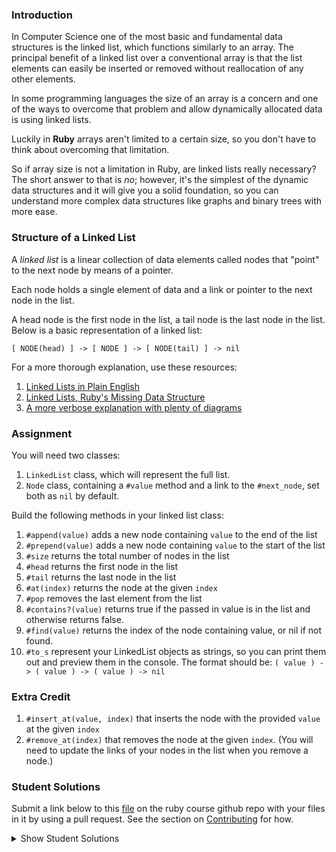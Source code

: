 ### Introduction

In Computer Science one of the most basic and fundamental data structures is the
linked list, which functions similarly to an array. The principal benefit of a linked
list over a conventional array is that the list elements can easily be inserted or
removed without reallocation of any other elements.

In some programming languages the size of an array is a concern and one of the ways
to overcome that problem and allow dynamically allocated data is using linked lists.

Luckily in **Ruby** arrays aren't limited to a certain size, so you don't have to think
about overcoming that limitation.

So if array size is not a limitation in Ruby, are linked lists really necessary?
The short answer to that is _no_; however, it's the simplest of the dynamic data
structures and it will give you a solid foundation, so you can understand more
complex data structures like graphs and binary trees with more ease.

### Structure of a Linked List

A _linked list_ is a linear collection of data elements called nodes that "point"
to the next node by means of a pointer.

Each node holds a single element of data and a link or pointer to the next node in the list.

A head node is the first node in the list, a tail node is the last node in the list. Below is a basic representation of a linked list:

`[ NODE(head) ] -> [ NODE ] -> [ NODE(tail) ] -> nil`

For a more thorough explanation, use these resources:

1.  [Linked Lists in Plain English](https://www.youtube.com/watch?v=oiW79L8VYXk)
2.  [Linked Lists, Ruby's Missing Data Structure](https://www.sitepoint.com/rubys-missing-data-structure/)
3.  [A more verbose explanation with plenty of diagrams](http://www.cs.cmu.edu/~adamchik/15-121/lectures/Linked%20Lists/linked%20lists.html)

### Assignment

<div class="lesson-content__panel" markdown="1">
  You will need two classes:

1. `LinkedList` class, which will represent the full list.
2. `Node` class, containing a `#value` method and a link to the `#next_node`, set both as `nil` by default.

Build the following methods in your linked list class:

1. `#append(value)` adds a new node containing `value` to the end of the list
2. `#prepend(value)` adds a new node containing `value` to the start of the list
3. `#size` returns the total number of nodes in the list
4. `#head` returns the first node in the list
5. `#tail` returns the last node in the list
6. `#at(index)` returns the node at the given `index`
7. `#pop` removes the last element from the list
8. `#contains?(value)` returns true if the passed in value is in the list and otherwise returns false.
9. `#find(value)` returns the index of the node containing value, or nil if not found.
10. `#to_s` represent your LinkedList objects as strings, so you can print them out and preview them in the console.
    The format should be: `( value ) -> ( value ) -> ( value ) -> nil`

### Extra Credit

1. `#insert_at(value, index)` that inserts the node with the provided `value` at the given `index`
2. `#remove_at(index)` that removes the node at the given `index`. (You will need to update the links of your nodes in the list when you remove a node.)
   </div>

### Student Solutions

Submit a link below to this [file](https://github.com/TheOdinProject/curriculum/blob/master/ruby_programming/computer_science/project_linked_lists.md) on the ruby course github repo with your files in it by using a pull request. See the section on [Contributing](http://github.com/TheOdinProject/curriculum/blob/master/contributing.md) for how.

<details markdown="block">
  <summary> Show Student Solutions </summary>

- Add your solution below this line!
- [Olugbade Olalekan's Solution (with extra credit)](https://github.com/gbadesimple/data_structure_linked_list)
- [Bradley's Solution (with extra credit)](https://github.com/spaceincase/odin-project-exercises/tree/master/linked_lists)
- [Billy's Solution (with extra credit)](https://github.com/bcoffin9/project_linked_list)
- [Sher's Solution (with extra credit)](https://github.com/sher-s7/linkedlist)
- [Nasser Abachi's Solution](https://github.com/abachi/theodinproject/tree/master/building-projects/linked-list)
- [Run After's Solution](https://github.com/run-after/curriculum/blob/master/ruby_programming/computer_science/project_linked_lists.md)
- [Robin's Solution](https://github.com/CoolGlasses/linked_list/blob/master/linked_list.rb)
- [Uzay-G's Solution](https://github.com/Uzay-G/ruby_exercises/blob/master/linked_list.rb)
- [Rafe Draper's Solution](https://github.com/rafeDraper/ruby_exercises/tree/master/linked_lists)
- [Nikolas Broman's Solution](https://github.com/nikolasbroman/linked_list)
- [Ian's Solution (with extra credit)](https://github.com/IanMKesler/linked_list)
- [Andrija Jelenkovic's Solution (with extra credit)](https://github.com/Amdrija/ruby-practice)
- [Chris' Solution (with extra credit)](https://github.com/CSalois114/project_linked_list/blob/master/linked_list.rb)
- [Jose Salvador's Solution (with extra credit)](https://github.com/Jsalvadorpp/Ruby-Data-Structures/blob/master/linkedLists.rb)
- [Alain Suarez's Solution (with extra credit)](https://gitlab.com/asuar/ruby-linkedlist)
- [Jay Burbyga's Solution (with extra credit)](https://github.com/Jaybur1/ruby_exercises/blob/master/linked_list/linked_list.rb)
- [JFAldridge's Solution (with extra credit)](https://github.com/JFAldridge/ruby_linked_list)
- [Leonardo Vega's Solution (with extra credit)](https://github.com/leonardovega/ruby_programming/blob/master/computer_science/project_linked_lists.rb)
- [BShowen's Solution (with extra credit)](https://github.com/BShowen/Linked_list_in_Ruby)
- [Arilson Souza Solution](https://github.com/arilsonsouza/the_odin_project/blob/master/ruby/project_linked_lists/linked_list.rb)
- [Vollantre's Solution](https://github.com/vollantre/linked_list/blob/master/linked_list.rb)
- [Braxton Lemmon's Solution](https://github.com/braxtonlemmon/linked_lists)
- [Kevin Vuong's Solution](https://github.com/fffear/linked_lists)
- [Nicolas Espinoza's Solution](https://github.com/nicospz/linked_lists)
- [Rudi Boshoff's Solution](https://github.com/RudiBoshoff/linked-list)
- [Learnsometing's Solution w/extras](https://github.com/learnsometing/TOP-ruby-projects/tree/master/ruby/computer-science/linked-list)
- [Simon Tharby's solution](https://github.com/jinjagit/linked_list/blob/master/linked.rb)
- [Chris Wegscheid's Solution](https://github.com/cwegscheid08/linked_list)
- [Smetanca52's Solution](https://github.com/Smetanca52/ruby_exercices/blob/master/linked_lists.rb)
- [Stefano Merazzi's Solution (w/ extra)](https://github.com/ste001/ruby-exercises/blob/master/computer_science/linked_lists.rb)
- [Dreniak's Solution](https://github.com/Dreniak/linked_list/blob/master/linkedlist.rb)
- [Mohamed Elattar's Solution](https://github.com/mohamed-elattar/linked-list)
- [brendan tang's solution](https://github.com/brndntng/linked_list)
- [prw001's Solution](https://github.com/prw001/linked_list)
- [Max Garber's Solution](https://github.com/bubblebooy/miscellaneous-exercises/blob/master/Linked%20List.rb)
- [Malaika (Mic) Solution](https://github.com/malaikaMI/Link_list)
- [Sherman Bowling's solution](https://github.com/janus0/top_course_work/tree/master/ruby/project_linked_list)
- [Nathan Sherburne's solution](https://github.com/nathansherburne/ruby_practice/blob/master/data_structures/linked_list.rb)
- [Javier Machin's solution](https://github.com/Javier-Machin/Linked_list/blob/master/linked_list.rb)
- [Btreim's solution](https://github.com/btreim/ruby/blob/master/linked_list.rb)
- [0zra's solution](https://github.com/0zra/linkedlist/blob/master/linkedlist.rb)
- [Demo318's solution (with extra credit)](https://github.com/Demo318/ruby_linked_lists)
- [mtizim's solution (with extra credit)](https://github.com/mtizim/odin_projects/blob/master/ruby/linkedlists.rb)
- [Isil Donmez's solution](https://github.com/isildonmez/linked_lists/blob/master/linked_lists.rb)
- [Bruno Parga's solution](https://github.com/brunoparga/odinproject/blob/master/Ruby/linkedlist.rb)
- [Jmooree30's solution](https://github.com/jmooree30/Linked-list.git)
- [Andrew's solution](https://github.com/andrewr224/Linked-Lists)
- [Jason McKee's solution](https://github.com/jttmckee/odin-project-ruby/tree/master/LinkedList)
- [Jonathan Yiv's solution](https://github.com/JonathanYiv/linked_list)
- [Roland Studer's solution](https://github.com/RolandStuder/odin_project_solutions/tree/master/linked_lists)
- [justinckim3's solution](https://github.com/justinckim3/linked_list/blob/master/linked_list.rb)
- [Kasey Z's Solution (with extra credit)](https://github.com/kasey-z/TOP-solutions/blob/master/linked_lists/linked_lists.rb)
- [thisisned's solution](https://github.com/thisisned/linked_list/blob/master/linked_list.rb)
- [SadieD's solution](https://github.com/SadieD/linked_lists)
- [Clayton Sweeten's Solution](https://github.com/cjsweeten101/OdinProjects/tree/master/linked_list)
- [holdercp's solution](https://github.com/holdercp/linked_lists)
- [Webdev-burd's solution](https://github.com/webdev-burd/linked_list)
- [Jfonz412's solution](https://github.com/jfonz412/computer_science/blob/master/linked_lists.rb)
- [xavier solution (+ extra)](https://github.com/nxdf2015/odin-linked-lists/blob/master/linked_list.rb)
- [Ovsjah Schweinefresser's Solution](https://github.com/Ovsjah/linked_lists)
- [Oleh Sliusar's solution](https://github.com/OlehSliusar/linked_lists)
- [Nikolay Dyulgerov's solution](https://github.com/NicolayD/ruby-data-structures/blob/master/linked_list.rb)
- [mindovermiles262's Solution](https://github.com/mindovermiles262/linked-list)
- [theghall's solution](https://github.com/theghall/linked-list.git)
- [yilmazgunalp's solution with extra](https://github.com/yilmazgunalp/linked_list)
- [Ayushka's solution](https://github.com/ayushkamadji/ruby_linked_list/blob/master/lib/LinkedList.rb)
- [ToTenMilan's solution with extra](https://github.com/ToTenMilan/the_odin_project/tree/master/ruby/linked_list)
- [Raiko's Solution (with extra credit)](https://github.com/Cypher0/linked_lists/blob/master/linked_list.rb)
- [Nicolas Amaya's solution (with extra)](https://github.com/nicoasp/TOP---Ruby-Linked-Lists)
- [nmac's Solution](https://github.com/nmacawile/LinkedList)
- [John Phelps's Solution (+extra)](https://github.com/jphelps413/odin-ruby/blob/master/linked-lists/linked_list.rb)
- [Jib's Solution (with extra credit)](https://github.com/NuclearMachine/OdinTasks/tree/master/LinkedLists)
- [Stefan (Cyprium)'s solution](https://github.com/dev-cyprium/linked-lists-ruby/)
- [Cody Loyd's solution (with tests and extra credit)](https://github.com/codyloyd/linked_list)
- [Miguel Herrera's solution](https://github.com/migueloherrera/linked-lists)
- [KrakenHH's solution](https://github.com/KrakenHH/ruby/tree/master/algorithms/linked_list)
- [Shala Qweghen's solution](https://github.com/ShalaQweghen/linked_list)
- [John Connor's solution](https://github.com/jacgitcz/linked_list)
- [Earth35's solution](https://github.com/Earth35/linked-list/blob/master/linked_list.rb)
- [Oscar Y.'s solution](https://github.com/mysteryihs/ruby_projects/blob/master/linked_list.rb)
- [Amrr Bakry's solution - with extra credit](https://github.com/Amrrbakry/learning_ruby/blob/master/LinkedList/linked_list.rb)
- [Jean Merlet's solution](https://github.com/jeanmerlet/ruby_misc/blob/master/data_structures/linked_list.rb)
- [Manu Phatak's HIGH ENERGY solution](https://github.com/bionikspoon/ruby_linked_list)
- [fugumagu's solution with extra credit](https://github.com/fugumagu/the_odin_project/tree/master/linked_list)
- [Sasho's solution /w extra credit](https://github.com/sashoa/the-odin-project/tree/master/project-linked-lists)
- [Austin's solution with extra credit](https://github.com/CouchofTomato/algorithm/blob/master/linked_list.rb)
- [Jiazhi Guo's solution (with extra credit)](https://github.com/jerrykuo7727/linked_lists)
- [Dan Hoying's solution (with extra credit)](https://github.com/danhoying/linked_lists)
- [Chris Chambers' solution (with extra credit)](https://github.com/chrisgchambers/ruby_exercies/blob/master/linked_list/linked_list.rb)
- [Jorrit Luimers' (Voodoo Woodoo) solution](https://github.com/voodoowoodoo/ruby_linked_lists)
- [Francisco Carlos's solution (with extra credit)](https://github.com/fcarlosdev/the_odin_project/tree/master/linked_lists)
- [Loris Aranda's solution (with extra credit)](https://github.com/LorisProg/ruby-linked_lists)
- [at0micr3d's solution (with extra credit)](https://github.com/at0micr3d/linked_list)
- [Eric M's solution (with extra credit)](https://github.com/em77/linked_list)
- [Clint's solution (extra cred)](https://github.com/tholymap/OdinLinkedList)
- [Dylan's solution (with extra credit)](https://github.com/resputin/the_odin_project/blob/master/Ruby/linklist/linklist.rb)
- [David Chapman's solution (with extra credit)](https://github.com/davidchappy/odin_training_projects/tree/master/linked_lists)
- [Leonard Soai-Van solution](https://github.com/leosoaivan/TOP_compsci)
- [Anthony Vumbaca's solution (with extra credit)](https://github.com/tvumbaca/linked_lists/blob/master/linked_list.rb)
- [Jerry Gao's tryhard solution](https://github.com/blackwright/odin/tree/master/ruby_linked_list)
- [Marcus' solution (with extra credit)](https://github.com/nestcx/odin_comp_sci/blob/master/linked_list.rb)
- [Mateusz Staszczyk's](https://github.com/sleaz0id/LinkedList)
- [Sophia Wu's solution (with extra credit)](https://github.com/SophiaLWu/project-linked-lists)
- [Samuel Langenfeld's solution](https://github.com/SamuelLangenfeld/linked_list)
- [Braydon Pacheco's solution](https://github.com/pacheeko/linked_lists/blob/master/linked_lists.rb)
- [Robert Szabo's solution](https://github.com/Siker001/the_odin_project_exercises/blob/master/ruby/linked_lists/linked_list.rb)
- [jeff1st's solution](https://github.com/jeff1st/linked_list)
- [Noah Prescott's solution](https://github.com/npresco/top/tree/master/linked_list)
- [Cody Buffaloe's solution](https://github.com/CodyLBuffaloe/Linked_Lists)
- [Daniel Varcas aka d-zer0's solution](https://github.com/d-zer0/linked_list/blob/master/linked_list.rb)
- [Zach Beaird's solution (with extra credit)](https://github.com/zbbeaird89/Linked-List)
- [EMuchynski's solution](https://github.com/EMuchynski/linked_lists)
- [Luján Fernaud's solution](https://github.com/lujanfernaud/ruby-linked-list)
- [Jason Dancocks' solution](https://github.com/JasonDancocks/Ruby/tree/master/linkedlists)
- [Anistor86's solution](https://github.com/anistor86/linked_list)
- [James Redux's solution](https://github.com/Jamesredux/linked_list)
- [Oliver Curting's solution (with extra credit)](https://github.com/Curting/linked_lists)
- [Alex's solution](https://github.com/alexcorremans/linked_list)
- [HSaad's solution](https://github.com/HSaad/linked-lists)
- [Scott McKell's Solution:](https://github.com/zottwickel/linked_list.git)
- [Punnadittr's Solution:](https://github.com/punnadittr/linked_list/blob/master/linked_lists.rb)
- [Agon Idrizi's Solution:](https://github.com/AgonIdrizi/Recursion/blob/master/linked_list.rb)
- [Areeba's Solution](https://github.com/AREEBAISHTIAQ/LinkedLists/blob/master/linkedlist.rb)
- [dmarkiewicz's Solution](https://github.com/dmarkiewicz/the-odin-project/tree/master/Ruby/Linked-list)
- [Felipe Parreira's Solution](https://github.com/FelipeParreira/TheOdinProject/blob/master/ruby-programming/a-bit-of-CS/linked_lists/linked-list.rb)
- [mojotron's Solution](https://github.com/mojotron/linked-lists/blob/master/linked_list_class.rb)
- [Tommy's Solution](https://github.com/hoangtommy/linkedLists/blob/master/LinkedList.rb)
- [Emil Dimitrov's Solution](https://github.com/imemdm/linked_list)
- [EdwardHeath's Solution (with extra credit)](https://github.com/EdwardHeath/linked_list/tree/master)
- [Leila Alderman's solution](https://github.com/leila-alderman/TOP_ruby_exercises/tree/master/08_linked_list)
- [Vitaly Osipov's solution](https://github.com/vi7ali/ruby-practice/tree/master/linked-list)
- [vanny96's Solution](https://github.com/vanny96/linked_lists)
- [JamCry's Solution](https://github.com/jamcry/ruby-advanced-exercises/blob/master/linked_lists.rb)
- [Wesley Wang's Solution (with extra credit)](https://github.com/wesleymellon/linked-list-structure)
- [Alex Krewson's Solution (with extra credit)](https://github.com/alexkrewson/linked_lists)
- [Rey van den Berg's Solution (with extra credit)](https://github.com/Rey810/Linked-List-Data-Structure-)
- [Sergej Jurchenko's Solution (with extra credit)](https://github.com/Sergyurch/linked_list/blob/master/linked_list.rb)
- [Han Josmer's solution (with extra credit)](https://github.com/HanJosmer/ruby_programming/blob/master/linked_lists/linked_lists.rb)
- [Robert Dunbar's solution (with extra credit)](https://github.com/RobertDunbar/ruby-linked-list)
- [Ben Fowler's solution (with extra credit)](https://github.com/benfowler04/ruby-cs/blob/master/linked_list.rb)
- [Bendee48's solution (with extra credit)](https://github.com/bendee48/Data-Structures/blob/master/linked_lists.rb)
- [Ray Alvarez's solution (with extra credit)](https://github.com/ray-alvarez/linkedlists)
- [Brett Bonnet's solution (with extra credit)](https://github.com/Brett-Bonnet/linked_lists)
- [Adriel Bruno's solution (with extra credit)](https://github.com/AdrielTrigger/Ruby-Linked-List/blob/master/linked_list.rb)
- [Toberoni's solution (with extra credit)](https://github.com/toberoni/the_odin_project/tree/master/ruby_programming/linked_lists)
- [guacamobley's solution](https://github.com/guacamobley/linked-list)
- [Robert Suazo's solution](https://github.com/rsuazo/linked_lists/blob/master/linked_lists.rb)
- [Ranon Martin's solution (with extra credit)](https://github.com/ranonm/TheOdinProjectExercises/tree/master/linked_list)
- [unheavenlycreature's solution (with extra credit)](https://github.com/unheavenlycreature/linkedlist)
- [hyperturing's solution (with extra credit)](https://github.com/hyperturing/linked-list)
  </details>
